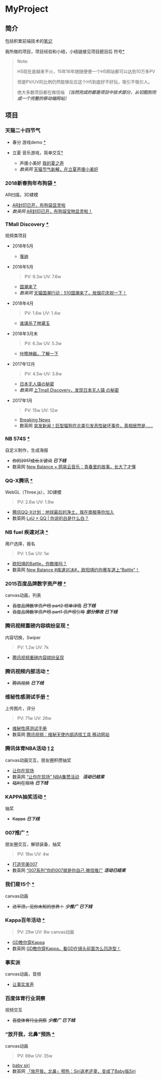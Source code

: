 # MyProject

## 简介

包括积累前端技术的[笔记](https://github.com/Sanchez3/MyProject/tree/master/!!!Study)

我所做的项目，项目经验和小结，小结链接见项目题目后 符号[*](https://github.com/Sanchez3/MyProject#%E9%A1%B9%E7%9B%AE)
>Note: 
>
>H5现在是越来不火，15年16年随随便便一个H5网站都可以达到10万多PV
>
>但是PV/UV的比例仍然能够反应这个H5到底好不好玩，吸引不吸引人。
>
>绝大多数项目都在微信端
>__*（当然完成的都是项目中技术部分，从切图到完成一个完整的移动端网站）*__
## 项目
### 天猫二十四节气

- 春分 游戏demo [*](https://github.com/Sanchez3/burstflowers)

- 立夏 音乐游戏，简单交互[*](https://github.com/Sanchez3/MyProject/tree/master/Tm24)
  - 声援小美好 [我的夏之声](https://tm24.lxustudio.cn/)
  - *数英网* [天猫节气新解，在立夏声援小美好](https://www.digitaling.com/projects/27406.html)

### 2018新春狗年布狗袋 [*](https://github.com/Sanchez3/MyProject/tree/master/2018NewYear)
AR扫描，3D建模
- [AR封印已开，布狗袋显灵啦](https://lxunogodie.applinzi.com/)
- *数英网* [AR封印已开，布狗袋宝物显灵啦！](https://www.digitaling.com/projects/25942.html)
### TMall Discovery [*](https://github.com/Sanchez3/MyProject/tree/master/TMD) 
视频类项目
- 2018年5月
  - [戛纳](https://tpro.lxustudio.cn/cannes/)

- 2018年5月

  > PV: 9.3w UV: 7.6w

  - [国潮来了](https://tpro.lxustudio.cn/tmgc/)
  - *数英网* [天猫国潮行动：510国潮来了，放烟花庆祝一下！](https://www.digitaling.com/projects/27132.html)

- 2018年4月

  > PV: 1.6w UV: 1.4w

  - [谁谋杀了林黛玉](https://tpro.lxustudio.cn/rosecake/)

- 2018年3月末

  > PV: 6.3w UV: 5.3w

  - [咔嚓神器，了解一下](https://tpro.lxustudio.cn/calbee/)

- 2017年12月

  > PV: 4.5w UV: 3.8w

  - [日本无人镇の秘密](http://jzsg.lxustudio.cn/)
  - *数英网* [上Tmall Discovery，发现日本无人镇 の秘密](https://www.digitaling.com/projects/24364.html)

- 2017年1月

  > PV: 15w UV: 12w

  - [Breaking News](http://tpro.lxustudio.cn/pet)
  - 数英网 [突发新闻！巨型猫狗在北美引发恶性破坏事件，真相居然是……](https://www.digitaling.com/projects/25293.html)
### NB 574S [*](https://github.com/Sanchez3/MyProject/tree/master/NB574s)
自定义制作，生成海报
- ~~你的2017成长关键词~~ ***已下线***
- 数英网 [New Balance × 网易云音乐：青春里的故事，长大了才懂](https://www.digitaling.com/projects/24943.html)
### QQ-X腾讯 [*](https://github.com/Sanchez3/MyProject/tree/master/QQ-X)
WebGL（Three.js），3D建模
> PV: 2.6w UV: 1.9w
- [腾讯QQ-X计划：地球最后的净土，我在南极等你加入](https://qzs.qzone.qq.com/qzone/qzact/act/external/qqx_116/qqx_1116/dist/)
- 数英网 [LxU × QQ | 你说的白是什么白？](https://www.digitaling.com/projects/25294.html)
### NB fuel 疾速对决 [*](https://github.com/Sanchez3/MyProject/tree/master/NBfuel) 
用户选择，报名
> PV: 1.5w UV: 1w
- [欧阳靖的Battle，你敢接吗？](http://nbfuel.lxustudio.cn/?key=1)
- 数英网 [New Balance #疾速对决#，欧阳靖约你赛车道上“Battle”！](https://www.digitaling.com/projects/22403.html)
### 2015百度品牌数字资产榜 [*](https://github.com/Sanchez3/MyProject/tree/master/BaiduList)
canvas动画，列表
* ~~百度品牌数字资产榜 part2 榜单详情~~ ***已下线***
* ~~百度品牌数字资产榜 part1 资产榜引导~~ ***部分修改*** ***已下线***
### 腾讯视频重磅内容缤纷呈现 [*](https://github.com/Sanchez3/MyProject/tree/master/TencentIntro)
内容切换，Swiper
> PV: 1.2w UV: 7k
* [腾讯视频重磅内容缤纷呈现](http://omgmkt.qq.com/intro/)
### 腾讯视频内部活动 [*](https://github.com/Sanchez3/MyProject/tree/master/TencentWorkshop)
* ~~腾讯视频~~ ***已下线***
### 维秘性感测试手册 [*](https://github.com/Sanchez3/MyProject/tree/master/Sexy)
上传图片，评分
> PV: 71w UV: 26w
* [维秘性感测试手册](http://omgmkt.qq.com/sexy/)
* 数英网 [腾讯视频：维秘天使内部选拔工具 移动网站](http://www.digitaling.com/projects/16173.html)
### 腾讯体育NBA活动 [1](https://github.com/Sanchez3/MyProject/tree/master/NBA1) [2](https://github.com/Sanchez3/MyProject/tree/master/NBA2)
canvas动画交互，朋友圈积攒抽奖
* [让你在现场](http://omgmkt.qq.com/sport/)
* 数英网 [“让你在现场” NBA集赞活动](http://www.digitaling.com/projects/16320.html)   ***活动已结束***
* ~~福利在现场~~ ***已下线***
### KAPPA抽奖活动 [*](https://github.com/Sanchez3/MyProject/tree/master/KappaAward)
抽奖
* ~~Kappa~~ ***已下线***
### 007推广 [*](https://github.com/Sanchez3/MyProject/tree/master/007)
朋友圈交互，解锁装备，抽奖
> PV: 18w UV: 4w
* [打造完美007](http://omgmkt.qq.com/007/)
* 数英网 [“007系列”你的007就是你自己 微信推广](http://www.digitaling.com/projects/17188.html)  ***活动已结束***
### 我们是15个 [*](https://github.com/Sanchez3/MyProject/tree/master/We15)
canvas动画
* ~~进平顶，见你未知的世界！~~ ***少推广*** ***已下线***
### Kappa百年活动 [*](https://github.com/Sanchez3/MyProject/tree/master/Kappa)
> PV: 29w UV: 8w
> canvas动画
* [GD教你穿Kappa](http://100.kappa.com.cn/video)
* 数英网 [GD教你穿Kappa，看GD在镜头前面怎么凹造型！](http://www.digitaling.com/projects/17370.html)
### 事实派
canvas动画，音频
- [让事实发声](http://fact.news.qq.com/)

### 百度体育行业洞察 

视频交互

* ~~百度体育行业洞察~~ ***少推广*** ***已下线***
### “放开我，北鼻”预热 [*](https://github.com/Sanchez3/MyProject/tree/master/BabySiri)
canvas动画
> PV: 66w UV: 35w
* [baby siri](http://omgmkt.qq.com/babysiri/)
* 数英网 [「放开我，北鼻」预热：Siri返老还童，变成了Baby版Siri](http://www.digitaling.com/projects/17969.html)